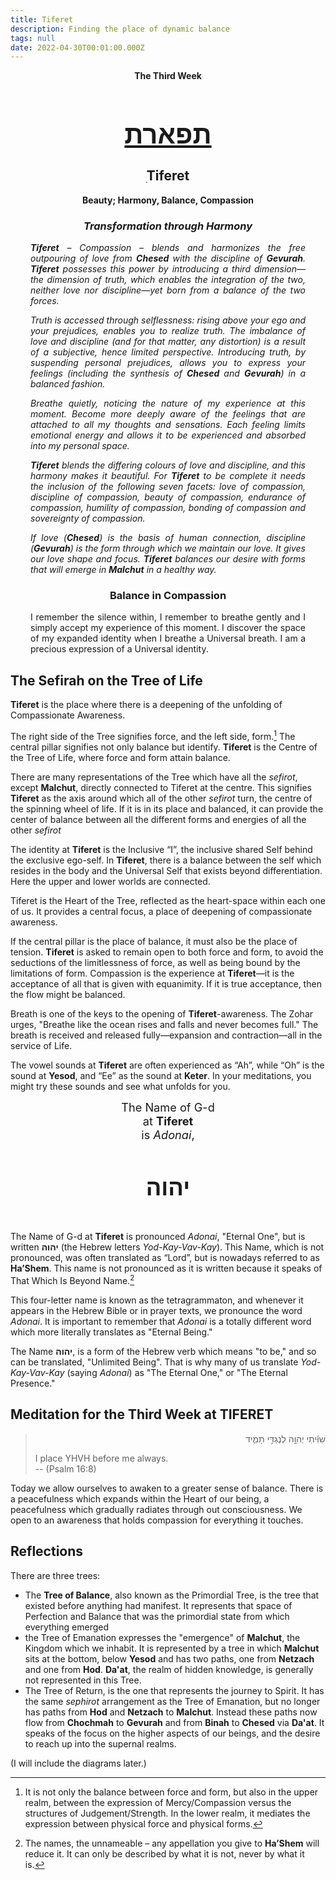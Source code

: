 ```yaml
---
title: Tiferet
description: Finding the place of dynamic balance
tags: null
date: 2022-04-30T00:01:00.000Z
---
```


<div style="text-align: center; font-weight: bold">
<p>The Third Week </p>
<h1 style="font-size: 300%; text-decoration: underline">תפארת</h1>
<h2>ִTiferet</h2>
<p>Beauty; Harmony, Balance, Compassion<p />
<h3 style="font-style: italic">Transformation through Harmony</h3>
</div>
<div style="margin-left: 2rem; margin-right: 2rem;text-align: justify">

<div style="font-style: italic">

**Tiferet** &ndash; Compassion &ndash; blends and harmonizes the free outpouring of love from **Chesed** with the discipline of **Gevurah**. **Tiferet** possesses this power by introducing a third dimension&mdash;the dimension of truth, which enables the integration of the two, neither love nor discipline&mdash;yet born from a balance of the two forces.

Truth is accessed through selflessness: rising above your ego and your prejudices, enables you to realize truth. The imbalance of love and discipline (and for that matter, any distortion) is a result of a subjective, hence limited perspective. Introducing truth, by suspending personal prejudices, allows you to express your feelings (including the synthesis of **Chesed** and **Gevurah**) in a balanced fashion.

Breathe quietly, noticing the nature of my experience at this moment. Become more deeply aware of the feelings that are attached to all my thoughts and sensations. Each feeling limits emotional energy and allows it to be experienced and absorbed into my personal space.

**Tiferet** blends the differing colours of love and discipline, and this harmony makes it beautiful. For **Tiferet** to be complete it needs the inclusion of the following seven facets: love of compassion, discipline of compassion, beauty of compassion, endurance of compassion, humility of compassion, bonding of compassion and sovereignty of compassion.

If love (**Chesed**) is the basis of human connection, discipline (**Gevurah**) is the form through which we maintain our love. It gives our love shape and focus. **Tiferet** balances our desire with forms that will emerge in **Malchut** in a healthy way.

</div>

<h3 style="text-align:center">Balance in Compassion</h3>

I remember the silence within, I remember to breathe gently and I simply accept my experience of this moment. I discover the space of my expanded identity when I breathe a Universal breath. I am a precious expression of a Universal identity.

</div>

## The Sefirah on the Tree of Life

**Tiferet** is the place where there is a deepening of the unfolding of Compassionate Awareness.

The right side of the Tree signifies force, and the left side, form.[^1] The central pillar signifies not only balance but identify. **Tiferet** is the Centre of the Tree of Life, where force and form attain balance.

There are many representations of the Tree which have all the _sefirot_, except **Malchut**, directly connected to Tiferet at the centre. This signifies **Tiferet** as the axis around which all of the other _sefirot_ turn, the centre of the spinning wheel of life. If it is in its place and balanced, it can provide the center of balance between all the different forms and energies of all the other _sefirot_

The identity at **Tiferet** is the Inclusive “I”, the inclusive shared Self behind the exclusive ego-self. In **Tiferet**, there is a balance between the self which resides in the body and the Universal Self that exists beyond differentiation. Here the upper and lower worlds are connected.

Tiferet is the Heart of the Tree, reflected as the heart-space within each one of us. It provides a central focus, a place of deepening of compassionate awareness.

If the central pillar is the place of balance, it must also be the place of tension. **Tiferet** is asked to remain open to both force and form, to avoid the seductions of the limitlessness of force, as well as being bound by the limitations of form. Compassion is the experience at **Tiferet**&mdash;it is the acceptance of all that is given with equanimity. If it is true acceptance, then the flow might be balanced.

Breath is one of the keys to the opening of **Tiferet**-awareness. The Zohar urges, "Breathe like the ocean rises and falls and never becomes full." The breath is received and released fully&mdash;expansion and contraction&mdash;all in the service of Life.

The vowel sounds at **Tiferet** are often experienced as “Ah”, while “Oh” is the sound at **Yesod**, and “Ee” as the sound at **Keter**. In your meditations, you might try these sounds and see what unfolds for you.

<div style="text-align: center; font-size: 130%">
The Name of G-d<br />
at <strong>Tiferet</strong><br />
is <em>Adonai</em>,
<h4 style="font-size: 200%">
יהוה
</h4>
</div>

The Name of G-d at **Tiferet** is pronounced _Adonai_, "Eternal One", but is written **יהוה** (the Hebrew letters _Yod-Kay-Vav-Kay_). This Name, which is not pronounced, was often translated as “Lord”, but is nowadays referred to as **Ha’Shem**. This name is not pronounced as it is written because it speaks of That Which Is Beyond Name.[^2]

This four-letter name is known as the tetragrammaton, and whenever it appears in the Hebrew Bible or in prayer texts, we pronounce the word _Adonai_. It is important to remember that _Adonai_ is a totally different word which more literally translates as "Eternal Being."

The Name **יהוה**, is a form of the Hebrew verb which means "to be," and so can be translated, "Unlimited Being". That is why many of us translate _Yod-Kay-Vav-Kay_ (saying _Adonai_) as "The Eternal One," or "The Eternal Presence."

## Meditation for the Third Week at TIFERET

<blockquote>
<p dir="rtl">
שִׁוִּ֬יתִי יְהוָ֣ה לְנֶגְדִּ֣י תָמִ֑יד
</p>
<p>
I place YHVH before me always.<br />
-- (Psalm 16:8)
</p>
</blockquote>

Today we allow ourselves to awaken to a greater sense of balance. There is a peacefulness which expands within the Heart of our being, a peacefulness which gradually radiates through out consciousness. We open to an awareness that holds compassion for everything it touches.

## Reflections

<div class="note">

There are three trees:

- The **Tree of Balance**, also known as the Primordial Tree, is the tree that existed before anything had manifest. It represents that space of Perfection and Balance that was the primordial state from which everything emerged
- the Tree of Emanation expresses the "emergence" of **Malchut**, the Kingdom which we inhabit. It is represented by a tree in which **Malchut** sits at the bottom, below **Yesod** and has two paths, one from **Netzach** and one from **Hod**. **Da'at**, the realm of hidden knowledge, is generally not represented in this Tree.
- The Tree of Return, is the one that represents the journey to Spirit. It has the same _sephirot_ arrangement as the Tree of Emanation, but no longer has paths from **Hod** and **Netzach** to **Malchut**. Instead these paths now flow from **Chochmah** to **Gevurah** and from **Binah** to **Chesed** via **Da'at**. It speaks of the focus on the higher aspects of our beings, and the desire to reach up into the supernal realms.

(I will include the diagrams later.)

</div>

[^1]: It is not only the balance between force and form, but also in the upper realm, between the expression of Mercy/Compassion versus the structures of Judgement/Strength. In the lower realm, it mediates the expression between physical force and physical forms.
[^2]: The names, the unnameable – any appellation you give to **Ha’Shem** will reduce it. It can only be described by what it is not, never by what it is.
